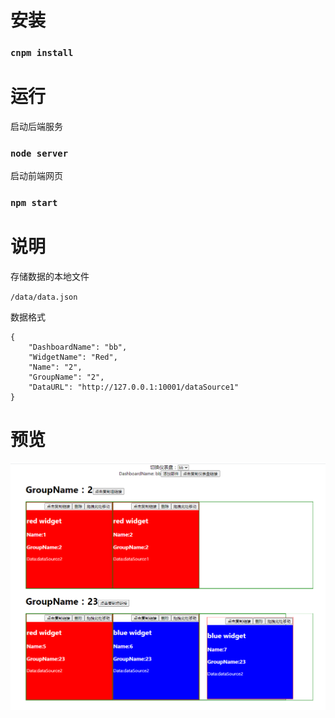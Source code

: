 # 安装

### `cnpm install`

# 运行

启动后端服务

### `node server`

启动前端网页

### `npm start`

# 说明

存储数据的本地文件

`/data/data.json`

数据格式
	
    {
		"DashboardName": "bb",
		"WidgetName": "Red",
		"Name": "2",
		"GroupName": "2",
		"DataURL": "http://127.0.0.1:10001/dataSource1"
	}

# 预览

![](https://github.com/mrliuc/react-demo-dashboard/blob/main/preview.png "")
